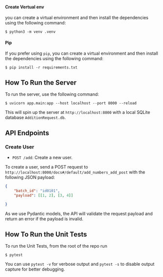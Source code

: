 #### Create Vertual env

you can create a virtual environment and then install the dependencies using the following command:

```shell
$ python3 -m venv .venv  
```

#### Pip

If you prefer using `pip`, you can create a virtual environment and then install the dependencies using the following command:

```shell
$ pip install -r requirements.txt
```

## How To Run the Server

To run the server, use the following command:

```shell
$ uvicorn app.main:app --host localhost --port 8000 --reload
```

This will spin up the server at `http://localhost:8000` with a local SQLite database `AdditionRequest.db`.

## API Endpoints

### Create User
- `POST /add`: Create a new user.

To create a user, send a POST request to `http://localhost:8000/docs#/default/add_numbers_add_post` with the following JSON payload:

```json
{
    "batch_id": "id0101",
    "payload": [[1, 2], [3, 4]]
   
}
```

As we use Pydantic models, the API will validate the request payload and return an error if the payload is invalid.


## How To Run the Unit Tests
To run the Unit Tests, from the root of the repo run
```shell
$ pytest 
```


You can use `pytest -v` for verbose output and `pytest -s` to disable output capture for better debugging.